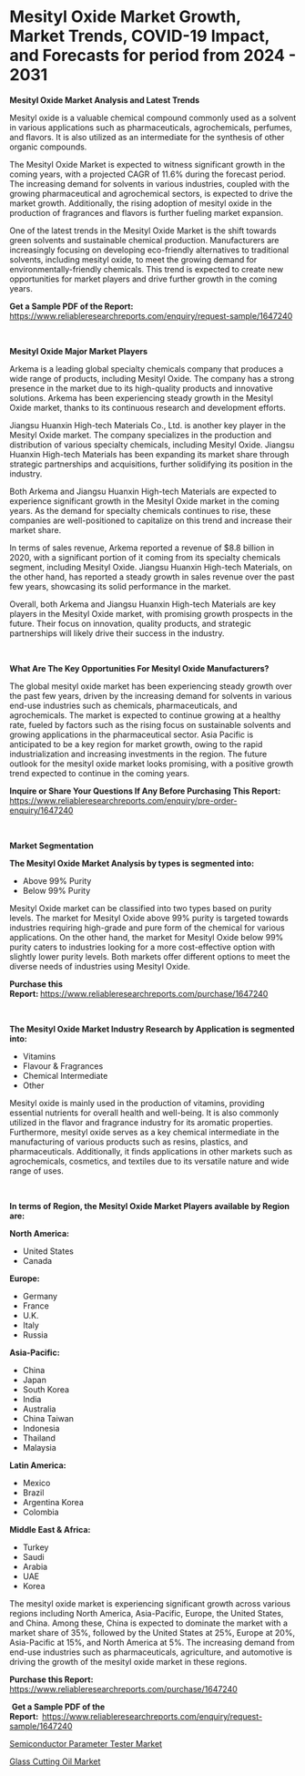 <p><h1>Mesityl Oxide Market Growth, Market Trends, COVID-19 Impact, and Forecasts for period from 2024 - 2031</h1></p><p><strong>Mesityl Oxide Market Analysis and Latest Trends</strong></p>
<p><p>Mesityl oxide is a valuable chemical compound commonly used as a solvent in various applications such as pharmaceuticals, agrochemicals, perfumes, and flavors. It is also utilized as an intermediate for the synthesis of other organic compounds.</p><p>The Mesityl Oxide Market is expected to witness significant growth in the coming years, with a projected CAGR of 11.6% during the forecast period. The increasing demand for solvents in various industries, coupled with the growing pharmaceutical and agrochemical sectors, is expected to drive the market growth. Additionally, the rising adoption of mesityl oxide in the production of fragrances and flavors is further fueling market expansion.</p><p>One of the latest trends in the Mesityl Oxide Market is the shift towards green solvents and sustainable chemical production. Manufacturers are increasingly focusing on developing eco-friendly alternatives to traditional solvents, including mesityl oxide, to meet the growing demand for environmentally-friendly chemicals. This trend is expected to create new opportunities for market players and drive further growth in the coming years.</p></p>
<p><strong>Get a Sample PDF of the Report:&nbsp;</strong> <a href="https://www.reliableresearchreports.com/enquiry/request-sample/1647240">https://www.reliableresearchreports.com/enquiry/request-sample/1647240</a></p>
<p>&nbsp;</p>
<p><strong>Mesityl Oxide Major Market Players</strong></p>
<p><p>Arkema is a leading global specialty chemicals company that produces a wide range of products, including Mesityl Oxide. The company has a strong presence in the market due to its high-quality products and innovative solutions. Arkema has been experiencing steady growth in the Mesityl Oxide market, thanks to its continuous research and development efforts.</p><p>Jiangsu Huanxin High-tech Materials Co., Ltd. is another key player in the Mesityl Oxide market. The company specializes in the production and distribution of various specialty chemicals, including Mesityl Oxide. Jiangsu Huanxin High-tech Materials has been expanding its market share through strategic partnerships and acquisitions, further solidifying its position in the industry.</p><p>Both Arkema and Jiangsu Huanxin High-tech Materials are expected to experience significant growth in the Mesityl Oxide market in the coming years. As the demand for specialty chemicals continues to rise, these companies are well-positioned to capitalize on this trend and increase their market share.</p><p>In terms of sales revenue, Arkema reported a revenue of $8.8 billion in 2020, with a significant portion of it coming from its specialty chemicals segment, including Mesityl Oxide. Jiangsu Huanxin High-tech Materials, on the other hand, has reported a steady growth in sales revenue over the past few years, showcasing its solid performance in the market.</p><p>Overall, both Arkema and Jiangsu Huanxin High-tech Materials are key players in the Mesityl Oxide market, with promising growth prospects in the future. Their focus on innovation, quality products, and strategic partnerships will likely drive their success in the industry.</p></p>
<p>&nbsp;</p>
<p><strong>What Are The Key Opportunities For Mesityl Oxide Manufacturers?</strong></p>
<p><p>The global mesityl oxide market has been experiencing steady growth over the past few years, driven by the increasing demand for solvents in various end-use industries such as chemicals, pharmaceuticals, and agrochemicals. The market is expected to continue growing at a healthy rate, fueled by factors such as the rising focus on sustainable solvents and growing applications in the pharmaceutical sector. Asia Pacific is anticipated to be a key region for market growth, owing to the rapid industrialization and increasing investments in the region. The future outlook for the mesityl oxide market looks promising, with a positive growth trend expected to continue in the coming years.</p></p>
<p><strong>Inquire or Share Your Questions If Any Before Purchasing This Report:</strong> <a href="https://www.reliableresearchreports.com/enquiry/pre-order-enquiry/1647240">https://www.reliableresearchreports.com/enquiry/pre-order-enquiry/1647240</a></p>
<p>&nbsp;</p>
<p><strong>Market Segmentation</strong></p>
<p><strong>The Mesityl Oxide Market Analysis by types is segmented into:</strong></p>
<p><ul><li>Above 99% Purity</li><li>Below 99% Purity</li></ul></p>
<p><p>Mesityl Oxide market can be classified into two types based on purity levels. The market for Mesityl Oxide above 99% purity is targeted towards industries requiring high-grade and pure form of the chemical for various applications. On the other hand, the market for Mesityl Oxide below 99% purity caters to industries looking for a more cost-effective option with slightly lower purity levels. Both markets offer different options to meet the diverse needs of industries using Mesityl Oxide.</p></p>
<p><strong>Purchase this Report:&nbsp;</strong><a href="https://www.reliableresearchreports.com/purchase/1647240">https://www.reliableresearchreports.com/purchase/1647240</a></p>
<p>&nbsp;</p>
<p><strong>The Mesityl Oxide Market Industry Research by Application is segmented into:</strong></p>
<p><ul><li>Vitamins</li><li>Flavour & Fragrances</li><li>Chemical Intermediate</li><li>Other</li></ul></p>
<p><p>Mesityl oxide is mainly used in the production of vitamins, providing essential nutrients for overall health and well-being. It is also commonly utilized in the flavor and fragrance industry for its aromatic properties. Furthermore, mesityl oxide serves as a key chemical intermediate in the manufacturing of various products such as resins, plastics, and pharmaceuticals. Additionally, it finds applications in other markets such as agrochemicals, cosmetics, and textiles due to its versatile nature and wide range of uses.</p></p>
<p>&nbsp;</p>
<p><strong>In terms of Region, the Mesityl Oxide Market Players available by Region are:</strong></p>
<p>
    <p> <strong> North America: </strong>
        <ul>
            <li>United States</li>
            <li>Canada</li>
        </ul>
        </p> 
    <p> <strong> Europe: </strong>
        <ul>
            <li>Germany</li>
            <li>France</li>
            <li>U.K.</li>
            <li>Italy</li>
            <li>Russia</li>
        </ul>
        </p> 
    <p> <strong> Asia-Pacific: </strong>
        <ul>
            <li>China</li>
            <li>Japan</li>
            <li>South Korea</li>
            <li>India</li>
            <li>Australia</li>
            <li>China Taiwan</li>
            <li>Indonesia</li>
            <li>Thailand</li>
            <li>Malaysia</li>
        </ul>
        </p> 
    <p> <strong> Latin America: </strong>
        <ul>
            <li>Mexico</li>
            <li>Brazil</li>
            <li>Argentina Korea</li>
            <li>Colombia</li>
        </ul>
        </p> 
    <p> <strong> Middle East & Africa: </strong>
        <ul>
            <li>Turkey</li>
            <li>Saudi</li>
            <li>Arabia</li>
            <li>UAE</li>
            <li>Korea</li>
        </ul>
    </p>
    </p>
<p><p>The mesityl oxide market is experiencing significant growth across various regions including North America, Asia-Pacific, Europe, the United States, and China. Among these, China is expected to dominate the market with a market share of 35%, followed by the United States at 25%, Europe at 20%, Asia-Pacific at 15%, and North America at 5%. The increasing demand from end-use industries such as pharmaceuticals, agriculture, and automotive is driving the growth of the mesityl oxide market in these regions.</p></p>
<p><strong>Purchase this Report: </strong><a href="https://www.reliableresearchreports.com/purchase/1647240">https://www.reliableresearchreports.com/purchase/1647240</a></p>
<p>&nbsp;<strong>Get a Sample PDF of the Report:&nbsp;&nbsp;</strong><a href="https://www.reliableresearchreports.com/enquiry/request-sample/1647240">https://www.reliableresearchreports.com/enquiry/request-sample/1647240</a></p>
<p><strong></strong></p>
<p><p><a href="https://iodized-pantydraco-05c.notion.site/Semiconductor-Parameter-Tester-Market-Size-Reflecting-a-Forecast-Till-2031-Market-By-Type-By-Appli-5a94311179a5410280d92d29e1612099">Semiconductor Parameter Tester Market</a></p><p><a href="https://github.com/nancykennedykellievqfqt2/Market-Research-Report-List-1/blob/main/glass-cutting-oil-market.md">Glass Cutting Oil Market</a></p></p>